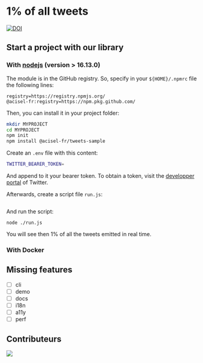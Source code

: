 # 1% of all tweets

[![DOI](https://zenodo.org/badge/428581047.svg)](https://zenodo.org/badge/latestdoi/428581047)

## Start a project with our library

### With [nodejs](https://nodejs.org/en/) (version > 16.13.0)

The module is in the GitHub registry. So, specify in your `${HOME}/.npmrc` file the following lines:

```
registry=https://registry.npmjs.org/
@acisel-fr:registry=https://npm.pkg.github.com/
```

Then, you can install it in your project folder:

```bash
mkdir MYPROJECT
cd MYPROJECT
npm init
npm install @acisel-fr/tweets-sample
```

Create an `.env` file with this content:

```bash
TWITTER_BEARER_TOKEN=
```

And append to it your bearer token. To obtain a token, visit the [developper portal](https://developer.twitter.com/en/portal/dashboard) of Twitter.

Afterwards, create a script file `run.js`:

```js

```

And run the script:

```
node ./run.js
```

You will see then 1% of all the tweets emitted in real time.

### With Docker

## Missing features

- [ ] cli
- [ ] demo
- [ ] docs
- [ ] i18n
- [ ] a11y
- [ ] perf

## Contributeurs

[![](https://opencollective.com/acisel/contributors.svg?width=890&button=false)](https://github.com/acisel-fr/tweets-sample/graphs/contributors)
